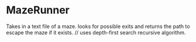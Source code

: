 # MazeRunner
Takes in a text file of a maze. looks for possible exits and returns
the path to escape the maze if it exists.
// uses depth-first search recursive algorithm.
